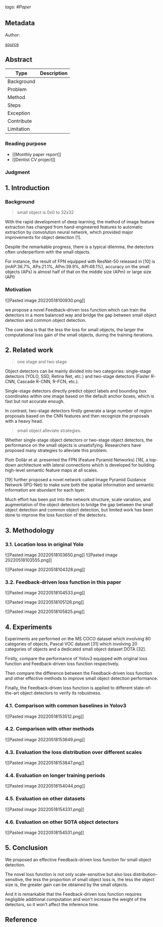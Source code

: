 ###### tags: #Paper

## Metadata

Author: 

[source]()

## Abstract

| Type       | Description |
| ---------- | ----------- |
| Background |             |
| Problem    |             |
| Method     |             |
| Steps      |             |
| Exception  |             |
| Contribute |             |
| Limitation |             |

### Reading purpose
- [[Monthly paper report]]
- [[Dentist CV project]]
### Judgment

## 1. Introduction
### Background
> small object is 0x0 to 32x32

With the rapid development of deep learning, the method of image feature extraction has changed from hand-engineered features to automatic extraction by convolution neural network, which provided major improvements for object detection [1]. 

Despite the remarkable progress, there is a typical dilemma, the detectors often underperform with the small objects.

For instance, the result of FPN equipped with ResNet-50 released in [10] is (mAP:36.7%, APs:21.1%, APm:39.9%, APl:48.1%), accuracy on the small objects (APs) is almost half of that on the middle size (APm) or large size (APl)

### Motivation

![[Pasted image 20220518100930.png]]

we propose a novel Feedback-driven loss function which can train the detectors in a more balanced way and bridge the gap between small object detection and common object detection.

The core idea is that the less the loss for small objects, the larger the computational loss gain of the small objects, during the training iterations.

## 2. Related work
> one stage and two stage

Object detectors can be mainly divided into two categories: single-stage detectors (YOLO, SSD, Retina Net, etc.) and two-stage detectors (Faster R-CNN, Cascade R-CNN, R-FCN, etc.).

Single-stage detectors directly predict object labels and bounding box coordinates within one image based on the default anchor boxes, which is fast but not accurate enough.

In contrast, two-stage detectors firstly generate a large number of region proposals based on the CNN features and then recognize the proposals with a heavy head.

> small object alleviate strategies.

Whether single-stage object detectors or two-stage object detectors, the performance on the small objects is unsatisfying. Researchers have proposed many strategies to alleviate this problem.

Piotr Dollár et al. presented the FPN (Feature Pyramid Networks) [18], a top-down architecture with lateral connections which is developed for building high-level semantic feature maps at all scales. 

 [19] further proposed a novel network called Image Pyramid Guidance Network (IPG-Net) to make sure both the spatial information and semantic information are abundant for each layer.

Much effort has been put into the network structure, scale variation, and augmentation of the object detectors to bridge the gap between the small object detection and common object detection, but limited work has been done to improve the loss function of the detectors.


## 3. Methodology
### 3.1. Location loss in original Yolo
![[Pasted image 20220518103650.png]]
![[Pasted image 20220518103555.png]]

![[Pasted image 20220518104328.png]]

### 3.2. Feedback-driven loss function in this paper

![[Pasted image 20220518104533.png]]

![[Pasted image 20220518105128.png]]

![[Pasted image 20220518105825.png]]

## 4. Experiments

Experiments are performed on the MS COCO dataset which involving 80 categories of objects, Pascal VOC dataset [31] which involving 20 categories of objects and a dedicated small object dataset DOTA [32]. 

Firstly, compare the performance of Yolov3 equipped with original loss function and Feedback-driven loss function respectively.

Then compare the difference between the Feedback-driven loss function and other effective methods to improve small object detection performance.

Finally, the Feedback-driven loss function is applied to different state-of-the-art object detectors to verify its robustness.

### 4.1. Comparison with common baselines in Yolov3

![[Pasted image 20220518153512.png]]

### 4.2. Comparison with other methods

![[Pasted image 20220518153649.png]]

### 4.3. Evaluation the loss distribution over different scales

![[Pasted image 20220518153847.png]]

### 4.4. Evaluation on longer training periods
![[Pasted image 20220518154044.png]]
### 4.5. Evaluation on other datasets

![[Pasted image 20220518154331.png]]

### 4.6. Evaluation on other SOTA object detectors

![[Pasted image 20220518154531.png]]

## 5. Conclusion

We proposed an effective Feedback-driven loss function for small object detection. 

The novel loss function is not only scale-sensitive but also loss distribution-sensitive, the less the proportion of small object loss is, the less the object size is, the greater gain can be obtained by the small objects.

And it is remarkable that the Feedback-driven loss function requires negligible additional computation and won't increase the weight of the detectors, so it won't affect the inference time.

## Reference
